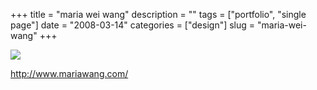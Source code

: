 +++
title = "maria wei wang"
description = ""
tags = ["portfolio", "single page"]
date = "2008-03-14"
categories = ["design"]
slug = "maria-wei-wang"
+++


 

  <div id="screens-thumbs" class="clearfix">
    <div class="txt-center" id="design-submission"><a href="http://www.mariawang.com/"><img id='bluga-thumbnail-812' class='bluga-thumbnail large' src='//media.konigi.com/bluga/
wt47f278fff328a_0.jpg'/></a></div>  
  </div>   
<p><a href="http://www.mariawang.com/">http://www.mariawang.com/</a></p>




